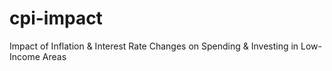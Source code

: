 # cpi-impact
Impact of Inflation & Interest Rate Changes on Spending & Investing in Low-Income Areas

